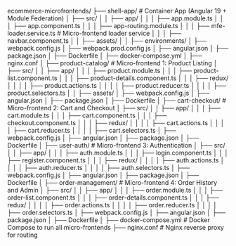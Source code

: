 ecommerce-microfrontends/
├── shell-app/                     # Container App (Angular 19 + Module Federation)
│   ├── src/
│   │   ├── app/
│   │   │   ├── app.module.ts
│   │   │   ├── app.component.ts
│   │   │   ├── app-routing.module.ts
│   │   │   ├── mfe-loader.service.ts  # Micro-frontend loader service
│   │   │   ├── navbar.component.ts
│   │   ├── assets/
│   │   ├── environments/
│   ├── webpack.config.js
│   ├── webpack.prod.config.js
│   ├── angular.json
│   ├── package.json
│   ├── Dockerfile
│   ├── docker-compose.yml
│   ├── nginx.conf
│
├── product-catalog/               # Micro-frontend 1: Product Listing
│   ├── src/
│   │   ├── app/
│   │   │   ├── product.module.ts
│   │   │   ├── product-list.component.ts
│   │   │   ├── product-details.component.ts
│   │   │   ├── redux/
│   │   │   │   ├── product.actions.ts
│   │   │   │   ├── product.reducer.ts
│   │   │   │   ├── product.selectors.ts
│   │   ├── assets/
│   ├── webpack.config.js
│   ├── angular.json
│   ├── package.json
│   ├── Dockerfile
│
├── cart-checkout/                 # Micro-frontend 2: Cart and Checkout
│   ├── src/
│   │   ├── app/
│   │   │   ├── cart.module.ts
│   │   │   ├── cart.component.ts
│   │   │   ├── checkout.component.ts
│   │   │   ├── redux/
│   │   │   │   ├── cart.actions.ts
│   │   │   │   ├── cart.reducer.ts
│   │   │   │   ├── cart.selectors.ts
│   ├── webpack.config.js
│   ├── angular.json
│   ├── package.json
│   ├── Dockerfile
│
├── user-auth/                     # Micro-frontend 3: Authentication
│   ├── src/
│   │   ├── app/
│   │   │   ├── auth.module.ts
│   │   │   ├── login.component.ts
│   │   │   ├── register.component.ts
│   │   │   ├── redux/
│   │   │   │   ├── auth.actions.ts
│   │   │   │   ├── auth.reducer.ts
│   │   │   │   ├── auth.selectors.ts
│   ├── webpack.config.js
│   ├── angular.json
│   ├── package.json
│   ├── Dockerfile
│
├── order-management/               # Micro-frontend 4: Order History and Admin
│   ├── src/
│   │   ├── app/
│   │   │   ├── order.module.ts
│   │   │   ├── order-list.component.ts
│   │   │   ├── order-details.component.ts
│   │   │   ├── redux/
│   │   │   │   ├── order.actions.ts
│   │   │   │   ├── order.reducer.ts
│   │   │   │   ├── order.selectors.ts
│   ├── webpack.config.js
│   ├── angular.json
│   ├── package.json
│   ├── Dockerfile
│
├── docker-compose.yml               # Docker Compose to run all micro-frontends
├── nginx.conf                        # Nginx reverse proxy for routing
